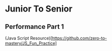 # Junior To Senior

## Performance Part 1

(Java Script  Resource)[https://github.com/zero-to-mastery/JS_Fun_Practice]
